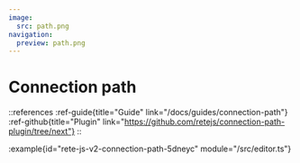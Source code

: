 ```yaml
---
image:
  src: path.png
navigation:
  preview: path.png
---
```


# Connection path

::references
:ref-guide{title="Guide" link="/docs/guides/connection-path"}
:ref-github{title="Plugin" link="https://github.com/retejs/connection-path-plugin/tree/next"}
::

:example{id="rete-js-v2-connection-path-5dneyc" module="/src/editor.ts"}
